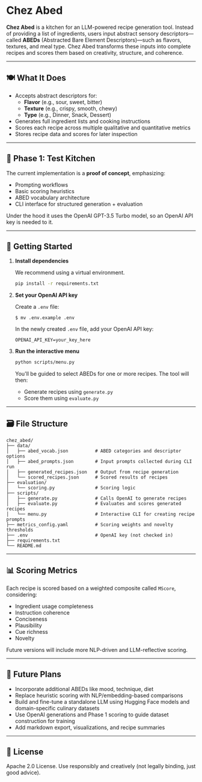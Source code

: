 # Chez Abed

**Chez Abed** is a kitchen for an LLM-powered recipe generation tool. Instead of providing a list of ingredients, users input abstract sensory descriptors—called **ABEDs** (Abstracted Bare Element Descriptors)—such as flavors, textures, and meal type. Chez Abed transforms these inputs into complete recipes and scores them based on creativity, structure, and coherence.

---

## 🍽️ What It Does

- Accepts abstract descriptors for:
  - **Flavor** (e.g., sour, sweet, bitter)
  - **Texture** (e.g., crispy, smooth, chewy)
  - **Type** (e.g., Dinner, Snack, Dessert)
- Generates full ingredient lists and cooking instructions
- Scores each recipe across multiple qualitative and quantitative metrics
- Stores recipe data and scores for later inspection

---

## 🧪 Phase 1: Test Kitchen

The current implementation is a **proof of concept**, emphasizing:
- Prompting workflows
- Basic scoring heuristics
- ABED vocabulary architecture
- CLI interface for structured generation + evaluation

Under the hood it uses the OpenAI GPT-3.5 Turbo model, so an OpenAI API key is needed to it.

---

## 🚀 Getting Started

1. **Install dependencies**

   We recommend using a virtual environment.

   ```bash
   pip install -r requirements.txt
   ```

2. **Set your OpenAI API key**

   Create a `.env` file:

   ```
   $ mv .env.example .env
   ```

    In the newly created `.env` file, add your OpenAI API key:
   ```env
   OPENAI_API_KEY=your_key_here
   ```

3. **Run the interactive menu**

   ```bash
   python scripts/menu.py
   ```

   You'll be guided to select ABEDs for one or more recipes. The tool will then:
   - Generate recipes using `generate.py`
   - Score them using `evaluate.py`

---

## 🗃️ File Structure

```
chez_abed/
├── data/
│   ├── abed_vocab.json          # ABED categories and descriptor options
│   ├── abed_prompts.json        # Input prompts collected during CLI run
│   ├── generated_recipes.json   # Output from recipe generation
│   └── scored_recipes.json      # Scored results of recipes
├── evaluation/
│   └── scoring.py               # Scoring logic
├── scripts/
│   ├── generate.py              # Calls OpenAI to generate recipes
│   ├── evaluate.py              # Evaluates and scores generated recipes
│   └── menu.py                  # Interactive CLI for creating recipe prompts
├── metrics_config.yaml          # Scoring weights and novelty thresholds
├── .env                         # OpenAI key (not checked in)
├── requirements.txt
└── README.md
```

---

## 📊 Scoring Metrics

Each recipe is scored based on a weighted composite called `MScore`, considering:

- Ingredient usage completeness
- Instruction coherence
- Conciseness
- Plausibility
- Cue richness
- Novelty

Future versions will include more NLP-driven and LLM-reflective scoring.

---

## 🧠 Future Plans

- Incorporate additional ABEDs like mood, technique, diet
- Replace heuristic scoring with NLP/embedding-based comparisons
- Build and fine-tune a standalone LLM using Hugging Face models and domain-specific culinary datasets
- Use OpenAI generations and Phase 1 scoring to guide dataset construction for training
- Add markdown export, visualizations, and recipe summaries

---

## 🍷 License

Apache 2.0 License. Use responsibly and creatively (not legally binding, just good advice).
